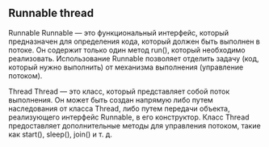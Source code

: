## Runnable thread

Runnable
Runnable — это функциональный интерфейс, который предназначен для определения кода, который должен быть выполнен в потоке. Он содержит только один метод run(), который необходимо реализовать. Использование Runnable позволяет отделить задачу (код, который нужно выполнить) от механизма выполнения (управление потоком).

Thread
Thread — это класс, который представляет собой поток выполнения. Он может быть создан напрямую либо путем наследования от класса Thread, либо путем передачи объекта, реализующего интерфейс Runnable, в его конструктор.
Класс Thread предоставляет дополнительные методы для управления потоком, такие как start(), sleep(), join() и т. д.